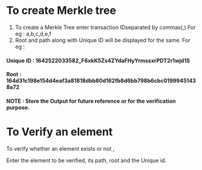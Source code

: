 
# To create Merkle tree
1) To create a Merkle Tree enter transaction IDseparated by commas(,)
For eg : a,b,c,d,e,f
2) Root and path along with Unique ID will be displayed for the same.
For eg : 

#### Unique ID : 1642522033582_F6xkK5Zs4ZYdaFHyYrmssxrPDT2r1wjd1S
#### Root : 164d31c198e154d4eaf3a81818dbb80d162fb8d6bb798b6cbc01999451438a72

#### NOTE :  Store the Output for future reference or for the verification purpose.

# To Verify an element

To verify whether an element exists or not , 

Enter the element to be verified, its path, root and the Unique id. 
